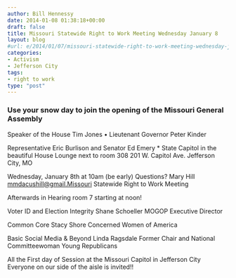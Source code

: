 ```yaml
---
author: Bill Hennessy
date: 2014-01-08 01:38:18+00:00
draft: false
title: Missouri Statewide Right to Work Meeting Wednesday January 8
layout: blog
#url: e/2014/01/07/missouri-statewide-right-to-work-meeting-wednesday-january-8/
categories:
- Activism
- Jefferson City
tags:
- right to work
type: "post"
---
```


### Use your snow day to join the opening of the Missouri General Assembly


Speaker of the House Tim Jones • Lieutenant Governor Peter Kinder

Representative Eric Burlison
and
Senator Ed Emery
*
State Capitol in the beautiful House Lounge next to room 308
201 W. Capitol Ave.
Jefferson City, MO

Wednesday, January 8th at 10am (be early)
Questions? Mary Hill mmdacushill@gmail.Missouri Statewide Right to Work Meeting

Afterwards in Hearing room 7 starting at noon!

Voter ID and Election Integrity
Shane Schoeller
MOGOP Executive Director


Common Core
Stacy Shore
Concerned Women of America

Basic Social Media & Beyond
Linda Ragsdale
Former Chair and National Committeewoman
Young Republicans

All the First day of Session at the Missouri Capitol in Jefferson City
Everyone on our side of the aisle is invited!!
